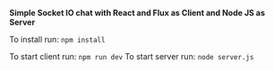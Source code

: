**Simple Socket IO chat with React and Flux as Client and Node JS as Server**

To install run: `npm install`

To start client run: `npm run dev`
To start server run: `node server.js`
